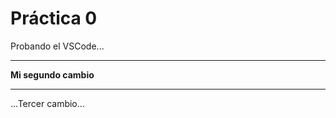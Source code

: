  # Práctica 0

Probando el VSCode...

*********************
**Mi segundo cambio**
*********************

...Tercer cambio...